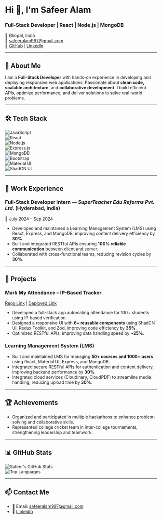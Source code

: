 # Hi 👋, I'm Safeer Alam  
### Full-Stack Developer | React | Node.js | MongoDB

📍 Bhopal, India  
📧 safeeralam997@gmail.com  
🔗 [GitHub](https://github.com/safeeralam) | [LinkedIn](https://linkedin.com/in/safeeralam)  

---

## 🚀 About Me
I am a **Full-Stack Developer** with hands-on experience in developing and deploying responsive web applications. Passionate about **clean code, scalable architecture**, and **collaborative development**. I build efficient APIs, optimize performance, and deliver solutions to solve real-world problems.

---

## 🛠 Tech Stack

![JavaScript](https://img.shields.io/badge/JavaScript-F7DF1E?style=flat&logo=javascript&logoColor=black)  
![React](https://img.shields.io/badge/React-20232A?style=flat&logo=react&logoColor=61DAFB)  
![Node.js](https://img.shields.io/badge/Node.js-339933?style=flat&logo=node.js&logoColor=white)  
![Express.js](https://img.shields.io/badge/Express.js-000000?style=flat&logo=express&logoColor=white)  
![MongoDB](https://img.shields.io/badge/MongoDB-4EA94B?style=flat&logo=mongodb&logoColor=white)  
![Bootstrap](https://img.shields.io/badge/Bootstrap-563D7C?style=flat&logo=bootstrap&logoColor=white)  
![Material UI](https://img.shields.io/badge/Material_UI-0081CB?style=flat&logo=material-ui&logoColor=white)  
![ShadCN UI](https://img.shields.io/badge/ShadCN_UI-000000?style=flat&logo=shadcn&logoColor=white)  

---

## 💼 Work Experience

### **Full-Stack Developer Intern** — *SuperTeacher Edu Reforms Pvt. Ltd.* (Hyderabad, India)  
📅 July 2024 – Sep 2024  
- Developed and maintained a Learning Management System (LMS) using React, Express, and MongoDB, improving content delivery efficiency by **30%**.  
- Built and integrated RESTful APIs ensuring **100% reliable communication** between client and server.  
- Collaborated with cross-functional teams, reducing revision cycles by **30%**.  

---

## 📂 Projects

### **Mark My Attendance – IP-Based Tracker**
[Repo Link](#) | [Deployed Link](#)  
- Developed a full-stack app automating attendance for 100+ students using IP-based verification.  
- Designed a responsive UI with **6+ reusable components** using ShadCN UI, Redux Toolkit, and Zod, improving code efficiency by **35%**.  
- Optimized RESTful APIs, improving data handling speed by **~25%**.

### **Learning Management System (LMS)**
- Built and maintained LMS for managing **50+ courses and 1000+ users** using React, Material UI, Express, and MongoDB.  
- Integrated secure RESTful APIs for authentication and content delivery, improving backend performance by **30%**.  
- Integrated cloud services (Cloudinary, CloudPDF) to streamline media handling, reducing upload time by **30%**.  

---

## 🏆 Achievements
- Organized and participated in multiple hackathons to enhance problem-solving and collaborative skills.  
- Represented college cricket team in inter-college tournaments, strengthening leadership and teamwork.  

---

## 📊 GitHub Stats  
![Safeer's GitHub Stats](https://github-readme-stats.vercel.app/api?username=safeeralam&show_icons=true&theme=radical)  
![Top Languages](https://github-readme-stats.vercel.app/api/top-langs/?username=safeeralam&layout=compact&theme=radical)  

---

## 📫 Contact Me
- 📧 Email: safeeralam997@gmail.com  
- 🔗 [LinkedIn](https://linkedin.com/in/safeeralam)  
